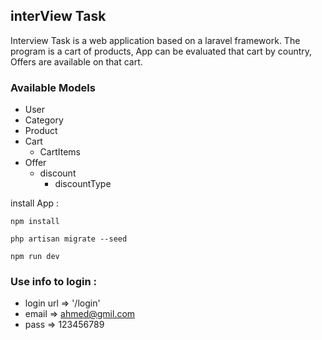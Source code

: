 ## interView Task

Interview Task is a web application based on a laravel framework.
The program is a cart of products, App can be evaluated that cart by country, Offers are available on that cart.

### Available Models
- User
- Category
- Product
- Cart
  - CartItems
- Offer
  - discount
    - discountType


install App :

``` 
npm install

php artisan migrate --seed

npm run dev
```
### Use info to login :

- login url   => '/login'
- email       => ahmed@gmil.com
- pass        => 123456789

